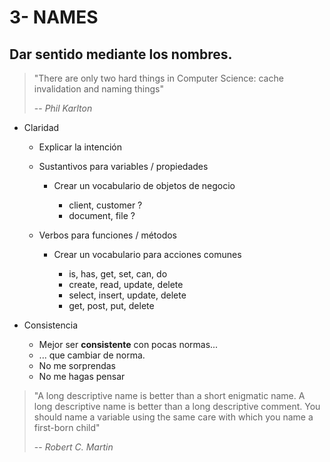 # 3- NAMES

## Dar sentido mediante los nombres.

> "There are only two hard things in Computer Science: cache invalidation and naming things"
>
> -- _Phil Karlton_

* Claridad

  * Explicar la intención
  * Sustantivos para variables / propiedades

    * Crear un vocabulario de objetos de negocio

      * client, customer ?
      * document, file ?

  * Verbos para funciones / métodos

    * Crear un vocabulario para acciones comunes

      * is, has, get, set, can, do
      * create, read, update, delete
      * select, insert, update, delete
      * get, post, put, delete

* Consistencia

  * Mejor ser **consistente** con pocas normas...
  * ... que cambiar de norma.
  * No me sorprendas
  * No me hagas pensar

> "A long descriptive name is better than a short enigmatic name. A long descriptive name is better than a long descriptive comment. You should name a variable using the same care with which you name a first-born child"
>
> -- _Robert C. Martin_
